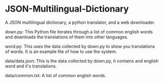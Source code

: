 # JSON-Multilingual-Dictionary
A JSON multilingual dictionary, a python translator, and a web downloader.

down.py:
This Python file iterates through a list of common english words and downloads the translations of them into other languages.

word.py:
This uses the data collected by down.py to show you translations of words.
It is an example file of how to use the system.

data/data.json:
This is the data collected by down.py, it contains and english word and it's translations.

data/common.txt:
A list of common english words.
